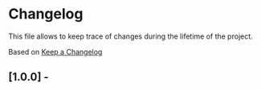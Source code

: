 # Changelog
This file allows to keep trace of changes during the lifetime of the project.

Based on [Keep a Changelog](https://keepachangelog.com/en/1.0.0/)

## [1.0.0] - 